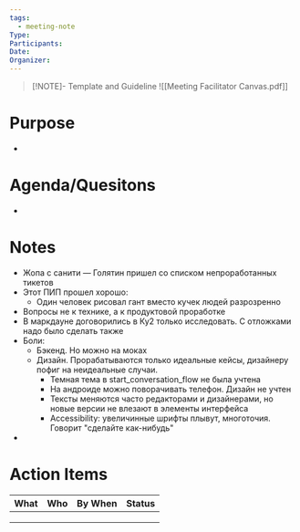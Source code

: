 ```yaml
---
tags:
  - meeting-note
Type: 
Participants: 
Date: 
Organizer:
---
```

> [!NOTE]- Template and Guideline
> ![[Meeting Facilitator Canvas.pdf]]
# Purpose
- 
# Agenda/Quesitons
- 
# Notes
- Жопа с санити — Голятин пришел со списком непроработанных тикетов
- Этот ПИП прошел хорошо:
	- Один человек рисовал гант вместо кучек людей разрозренно
- Вопросы не к технике, а к продуктовой проработке
- В маркдауне договорились в Ку2 только исследовать. С отложками надо было сделать также
- Боли:
	- Бэкенд. Но можно на моках
	- Дизайн. Прорабатываются только идеальные кейсы, дизайнеру пофиг на неидеальные случаи.
		- Темная тема в start_conversation_flow не была учтена
		- На андроиде можно поворачивать телефон. Дизайн не учтен
		- Тексты меняются часто редакторами и дизайнерами, но новые версии не влезают в элементы интерфейса
		- Accessibility: увеличинные шрифты плывут, многоточия. Говорит "сделайте как-нибудь"
- 
# Action Items
| What | Who | By When | Status |
| ---- | --- | ------- | ------ |
|      |     |         |        |
|      |     |         |        |
|      |     |         |        |
